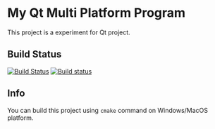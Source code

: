 # My Qt Multi Platform Program
This project is a experiment for Qt project.

## Build Status
[![Build Status](https://travis-ci.org/rayxuln/MyQtMultiPlatform0.svg?branch=master)](https://travis-ci.org/rayxuln/MyQtMultiPlatform0)
[![Build status](https://ci.appveyor.com/api/projects/status/gdcay32vvl2k6b5e/branch/master?svg=true)](https://ci.appveyor.com/project/rayxuln/myqtmultiplatform0/branch/master)
## Info
You can build this project using `cmake` command on Windows/MacOS platform.